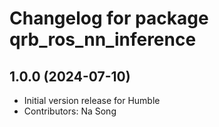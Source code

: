 # Changelog for package qrb_ros_nn_inference

## 1.0.0 (2024-07-10)

- Initial version release for Humble
- Contributors: Na Song